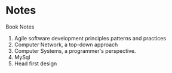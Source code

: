# Notes
Book Notes
1. Agile software development principles patterns and practices
2. Computer Network, a top-down approach
3. Computer Systems, a programmer's perspective.
4. MySql
5. Head first design
